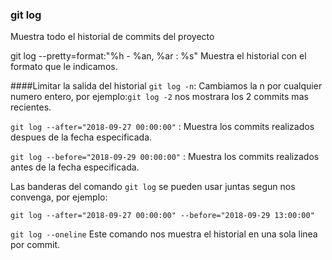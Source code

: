 ### git log
Muestra todo el historial de commits del proyecto

git log --pretty=format:"%h - %an, %ar : %s"
Muestra el historial con el formato que le indicamos.

####Limitar la salida del historial
`git log -n`: Cambiamos la n por cualquier numero entero, por ejemplo:`git log -2` nos mostrara los 2 commits mas recientes.

`git log --after="2018-09-27 00:00:00"` : Muestra los commits realizados despues de la fecha especificada.

`git log --before="2018-09-29 00:00:00"` : Muestra los commits realizados antes  de la fecha especificada.

Las banderas del comando `git log` se pueden usar juntas segun nos convenga, por ejemplo:

`git log --after="2018-09-27 00:00:00" --before="2018-09-29 13:00:00"`

`git log --oneline`
Este comando nos muestra el historial en una sola linea por commit.
